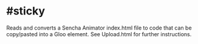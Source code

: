 #sticky
=================================

Reads and converts a Sencha Animator index.html file to code that can be copy/pasted into a Gloo element.  See Upload.html for further instructions.
